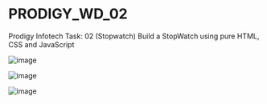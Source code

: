# PRODIGY_WD_02
Prodigy Infotech Task: 02 (Stopwatch)
Build a StopWatch using pure HTML, CSS and JavaScript


![image](https://github.com/das88768/PRODIGY_WD_02/assets/89207002/2e4c3beb-de2f-4608-88ec-6f7921a41831)

![image](https://github.com/das88768/PRODIGY_WD_02/assets/89207002/d0bbf197-758e-4246-9d93-eb98240c4513)

![image](https://github.com/das88768/PRODIGY_WD_02/assets/89207002/d84932b1-2a24-4d3f-af60-848f37a13953)
